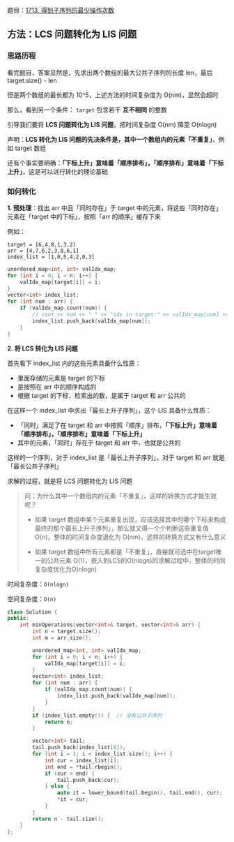题目：[1713. 得到子序列的最少操作次数](https://leetcode-cn.com/problems/minimum-operations-to-make-a-subsequence/)

## 方法：LCS 问题转化为 LIS 问题

### 思路历程

看完题目，答案显然是，先求出两个数组的最大公共子序列的长度 len，最后 target.size() - len

但是两个数组的最长都为 10^5，上述方法的时间复杂度为 O(nm)，显然会超时

那么，看到另一个条件： `target` 包含若干 **互不相同** 的整数

引导我们要将 **LCS 问题转化为 LIS 问题**，把时间复杂度 O(nm) 降至 O(nlogn)

声明：**LCS 转化为 LIS 问题的先决条件是，其中一个数组内的元素「不重复」**，例如 target 数组

还有个事实要明确：**「下标上升」意味着「顺序排布」，「顺序排布」意味着「下标上升」**，这是可以进行转化的理论基础

### 如何转化

**1. 预处理**：找出 arr 中且「同时存在」于 target 中的元素，将这些「同时存在」元素在「target 中的下标」，按照「arr 的顺序」缓存下来

例如：

```
target = [6,4,8,1,3,2]
arr = [4,7,6,2,3,8,6,1]
index_list = [1,0,5,4,2,0,3]
```

```c++
unordered_map<int, int> valIdx_map;
for (int i = 0; i < n; i++) {
    valIdx_map[target[i]] = i;
}
vector<int> index_list;
for (int num : arr) {
    if (valIdx_map.count(num)) {
        // cout << num << " " << "idx in target:" << valIdx_map[num] << endl;
        index_list.push_back(valIdx_map[num]);
    }
}
```

**2. 将 LCS 转化为 LIS 问题**

首先看下 index_list 内的这些元素具备什么性质：

- 里面存储的元素是 target 的下标
- 是按照在 arr 中的顺序构成的
- 根据 target 的下标，检索出的数，是属于 target 和 arr 公共的

在这样一个 index_list 中求出「最长上升子序列」，这个 LIS 具备什么性质：

- 「同时」满足了在 target 和 arr 中按照「顺序」排布，**「下标上升」意味着「顺序排布」，「顺序排布」意味着「下标上升」**
- 其中的元素，「同时」存在于 target 和 arr 中，也就是公共的

这样的一个序列，对于 index_list 是「最长上升子序列」，对于 target 和 arr 就是「最长公共子序列」

求解的过程，就是将 LCS 问题转化为 LIS 问题

> 问：为什么其中一个数组内的元素「不重复」，这样的转换方式才能生效呢？
>
> - 如果 target 数组中某个元素重复出现，应该选择其中的哪个下标来构成最终的那个最长上升子序列」，那么就又得一个个判断这些重复值O(n)，整体的时间复杂度退化为 O(nm)，这样的转换方式又有什么意义
>
> - 如果 target 数组中所有元素都是「不重复」，直接就可选中在target唯一的公共元素 O(1)，嵌入到LCS的O(nlogn)的求解过程中，整体的时间复杂度优化为O(nlogn)

时间复杂度：`O(nlogn)`

空间复杂度：`O(n)`

```c++
class Solution {
public:
    int minOperations(vector<int>& target, vector<int>& arr) {
        int n = target.size();
        int m = arr.size();

        unordered_map<int, int> valIdx_map;
        for (int i = 0; i < n; i++) {
            valIdx_map[target[i]] = i;
        }
        vector<int> index_list;
        for (int num : arr) {
            if (valIdx_map.count(num)) {
                index_list.push_back(valIdx_map[num]);
            }
        }
        if (index_list.empty()) {  // 没有公共子序列
            return n;
        }

        vector<int> tail;
        tail.push_back(index_list[0]);
        for (int i = 1; i < index_list.size(); i++) {
            int cur = index_list[i];
            int end = *tail.rbegin();
            if (cur > end) {
                tail.push_back(cur);
            } else {
                auto it = lower_bound(tail.begin(), tail.end(), cur);
                *it = cur;
            }
        }
        return n - tail.size();
    }
};
```


